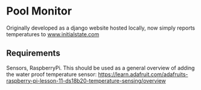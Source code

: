 # Pool Monitor
Originally developed as a django website hosted locally, now simply reports temperatures to www.initialstate.com

## Requirements
Sensors, RaspberryPi.
This should be used as a general overview of adding the water proof temperature sensor: https://learn.adafruit.com/adafruits-raspberry-pi-lesson-11-ds18b20-temperature-sensing/overview
